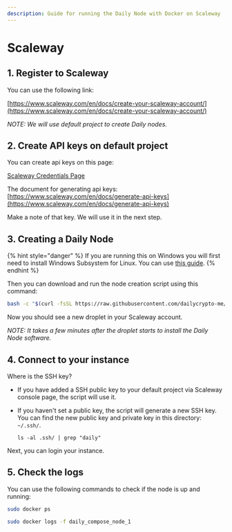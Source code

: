 ```yaml
---
description: Guide for running the Daily Node with Docker on Scaleway
---
```


# Scaleway

## 1. Register to Scaleway

You can use the following link:

[https://www.scaleway.com/en/docs/create-your-scaleway-account/](https://www.scaleway.com/en/docs/create-your-scaleway-account/)

_NOTE: We will use default project to create Daily nodes._

## 2. Create API keys on default project

You can create api keys on this page:

[Scaleway Credentials Page](https://console.scaleway.com/project/credentials)

The document for generating api keys: [https://www.scaleway.com/en/docs/generate-api-keys](https://www.scaleway.com/en/docs/generate-api-keys)

Make a note of that key. We will use it in the next step.

## 3. Creating a Daily Node

{% hint style="danger" %}
If you are running this on Windows you will first need to install Windows Subsystem for Linux. You can use [this guide](https://docs.microsoft.com/en-us/windows/wsl/install-win10).
{% endhint %}

Then you can download and run the node creation script using this command:

```bash
bash -c "$(curl -fsSL https://raw.githubusercontent.com/dailycrypto-me/daily-ops/master/scripts/one-click-Scaleway.sh)"
```

Now you should see a new droplet in your Scaleway account.

_NOTE: It takes a few minutes after the droplet starts to install the Daily Node software._

## 4. Connect to your instance

Where is the SSH key?

* If you have added a SSH public key to your default project via Scaleway console page, the script will use it.
*   If you haven't set a public key, the script will generate a new SSH key. You can find the new public key and private key in this directory: `~/.ssh/`.

    ```
    ls -al .ssh/ | grep "daily"
    ```

Next, you can login your instance.

## 5. Check the logs

You can use the following commands to check if the node is up and running:

```bash
sudo docker ps

sudo docker logs -f daily_compose_node_1
```
